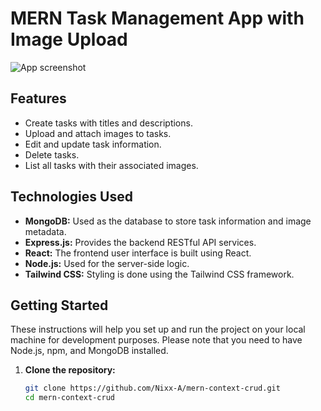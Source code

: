 # MERN Task Management App with Image Upload


![App screenshot](https://github.com/Nixx-A/mern-context-crud/assets/71731922/6f45e101-1464-45a0-820c-bc5c276fccd8)

## Features

- Create tasks with titles and descriptions.
- Upload and attach images to tasks.
- Edit and update task information.
- Delete tasks.
- List all tasks with their associated images.

## Technologies Used

- **MongoDB:** Used as the database to store task information and image metadata.
- **Express.js:** Provides the backend RESTful API services.
- **React:** The frontend user interface is built using React.
- **Node.js:** Used for the server-side logic.
- **Tailwind CSS:** Styling is done using the Tailwind CSS framework.

## Getting Started

These instructions will help you set up and run the project on your local machine for development purposes. Please note that you need to have Node.js, npm, and MongoDB installed.

1. **Clone the repository:**

   ```bash
   git clone https://github.com/Nixx-A/mern-context-crud.git
   cd mern-context-crud
